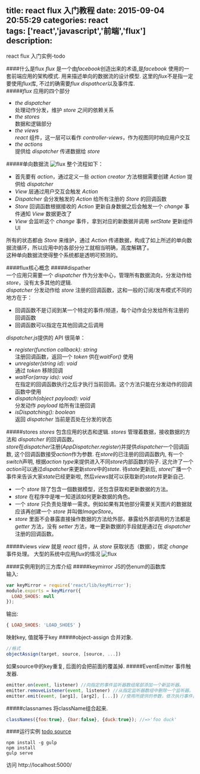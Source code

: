 title: react flux 入门教程
date: 2015-09-04 20:55:29
categories: react  
tags: ['react','javascript','前端','flux']  
description:
---
react flux 入门实例-todo  
<!--more-->
####什么是flux
*flux* 是一个由*facebook*创造出来的术语,是*facebook* 使用的一套前端应用的架构模式. 用来描述单向的数据流的设计模型. 这里的*flux*不是指一定要使用*flux*库, 不过的确需要*flux dispathcer*以及事件库.   
#####*flux* 应用的四个部分
- *the dispatcher*  
处理动作分发，维护 *store* 之间的依赖关系
- *the stores*  
数据和逻辑部分
- *the views*  
*react* 组件，这一层可以看作 *controller-views*，作为视图同时响应用户交互
- *the actions*  
提供给 *dispatcher* 传递数据给 *store*

#####单向数据流
![flux](http://hulufei.gitbooks.io/react-tutorial/content/image/flux-overview.png)
整个流程如下：
- 首先要有 *action*，通过定义一些 *action creator* 方法根据需要创建 *Action* 提供给 *dispatcher*
- *View* 层通过用户交互会触发 *Action*
- *Dispatcher* 会分发触发的 *Action* 给所有注册的 *Store* 的回调函数
- *Store* 回调函数根据接收的 *Action* 更新自身数据之后会触发一个 *change* 事件通知 *View* 数据更改了
- *View* 会监听这个 *change* 事件，拿到对应的新数据并调用 *setState* 更新组件 UI  

所有的状态都由 *Store* 来维护，通过 *Action* 传递数据，构成了如上所述的单向数据流循环，所以应用中的各部分分工就相当明确，高度解耦了。  
这种单向数据流使得整个系统都是透明可预测的。

####flux核心概念
#####dispather  
一个应用只需要一个 *dispatcher* 作为分发中心，管理所有数据流向，分发动作给 *store*，没有太多其他的逻辑.  
*dispatcher* 分发动作给 *store* 注册的回调函数，这和一般的订阅/发布模式不同的地方在于：
- 回调函数不是订阅到某一个特定的事件/频道，每个动作会分发给所有注册的回调函数
- 回调函数可以指定在其他回调之后调用

*dispatcher.js*提供的 API 很简单：  
- *register(function callback): string*   
注册回调函数，返回一个 *token* 供在*waitFor()* 使用
- *unregister(string id): void*   
通过 *token* 移除回调
- *waitFor(array ids): void*  
在指定的回调函数执行之后才执行当前回调。这个方法只能在分发动作的回调函数中使用
- *dispatch(object payload): void*  
分发动作 *payload* 给所有注册回调
- *isDispatching(): boolean*  
返回 *dispatcher* 当前是否处在分发的状态

#####stores
*stores* 包含应用的状态和逻辑. *stores* 管理着数据，接收数据的方法和 *dispatcher* 的回调函数。  
*store*在*dispatcher*注册(*AppDispatcher.register*)并提供*dispatcher*一个回调函数, 这个回调函数接受*action*作为参数. 在*store*的已注册的回调函数内, 有一个*switch*声明, 根据*action type*来提供进入不同*store*内部函数的钩子. 这允许了一个*action*可以通过*dispatcher*来更新*store*中的*state*. 待*state*更新后, *store*广播一个事件来告诉大家*state*已经更新啦, 然后*views*就可以获取新的*state*并更新自己.  
- 一个 *store* 除了包含一個数据模型，还包含获取和更新数据的方法。
- *store* 在程序中是唯一知道該如何更新数据的角色。
- 一个 *store* 只负责处理单一需求。例如如果有其他部分需要关天图片的数据就应该再创建一个 *store* 并叫做*ImageStore*。
- *store* 里面不会暴露直接操作数据的方法给外部，暴露给外部调用的方法都是 *getter* 方法，没有 *setter* 方法，唯一更新数据的手段就是通过在 *dispatcher* 注册的回调函数。

#####views
*view* 就是 *react* 组件，从 *store* 获取状态（数据），绑定 *change* 事件处理。
大型的系统中应用*flux*的情况
![flux](https://dn-linx4200.qbox.me/img/2015/01/complex-Flux-data-flow.jpg)

####实例用到的三方库介绍
#####keymirror
JS的仿enum的函数库  
输入:
```javascript
var keyMirror = require('react/lib/keyMirror');
module.exports = keyMirror({
  LOAD_SHOES: null
});
```
输出:  
```javascript
{ LOAD_SHOES: 'LOAD_SHOES' }
```
映射key, 值就等于key
#####object-assign
合并对象.   
```javascript
//格式
objectAssign(target, source, [source, ...])
```
如果source中的key重复, 后面的会把前面的覆盖掉.
#####EventEmitter
事件触发器.
```javascript
emitter.on(event, listener) //向指定的事件监听器数组尾部添加一个新监听器。
emitter.removeListener(event, listener) //从指定监听器数组中删除一个监听器。需要注意的是，此操作将会改变处于被删监听器之后的那些监听器的索引。
emitter.emit(event, [arg1], [arg2], [...]) //使用所提供的参数，依次执行事件监听器数组中的每一个监听函数。
```
#####classnames
将className组合起来.
```javascript
classNames({foo:true}, {bar:false}, {duck:true}); //=>'foo duck'
```
####运行实例
[todo source](https://github.com/boomya/react/tree/master/flux-todo)
```
npm install -g gulp
npm install 
gulp serve
```
访问 http://localhost:5000/